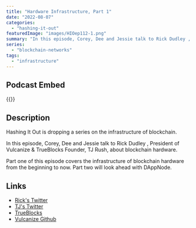 ```yaml
---
title: "Hardware Infrastructure, Part 1"
date: "2022-08-07"
categories: 
  - "hashing-it-out"
featuredImage: "images/HIOep112-1.png"
summary: "In this episode, Corey, Dee and Jessie talk to Rick Dudley , President of Vulcanize  &  TrueBlocks  Founder, TJ Rush, about blockchain hardware."
series:
  - "blockchain-networks"
tags:
  - "infrastructure"
---
```


## Podcast Embed
{{<podcast-embed url="https://embed.sounder.fm/play/452886">}}


## Description
Hashing It Out is dropping a series on the infrastructure of blockchain.

In this episode, Corey, Dee and Jessie talk to Rick Dudley , President of Vulcanize  &  TrueBlocks  Founder, TJ Rush, about blockchain hardware.

Part one of this episode covers the infrastructure of blockchain hardware from the beginning to now. Part two will look ahead with DAppNode.

## Links 
- [Rick's Twitter](https://twitter.com/AFDudley0)
- [TJ's Twitter](https://twitter.com/tjrush)
- [TrueBlocks](https://trueblocks.io)
- [Vulcanize Github](https://github.com/vulcanize)
